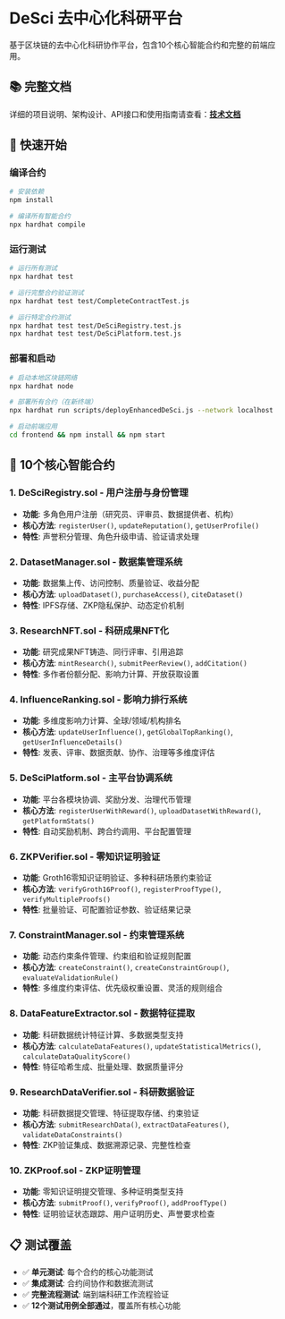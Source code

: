 # DeSci 去中心化科研平台

基于区块链的去中心化科研协作平台，包含10个核心智能合约和完整的前端应用。

## 📚 完整文档

详细的项目说明、架构设计、API接口和使用指南请查看：[**技术文档**](docs/DeSci_Platform_Documentation.md)

## 🚀 快速开始

### 编译合约

```bash
# 安装依赖
npm install

# 编译所有智能合约
npx hardhat compile
```

### 运行测试

```bash
# 运行所有测试
npx hardhat test

# 运行完整合约验证测试
npx hardhat test test/CompleteContractTest.js

# 运行特定合约测试
npx hardhat test test/DeSciRegistry.test.js
npx hardhat test test/DeSciPlatform.test.js
```

### 部署和启动

```bash
# 启动本地区块链网络
npx hardhat node

# 部署所有合约（在新终端）
npx hardhat run scripts/deployEnhancedDeSci.js --network localhost

# 启动前端应用
cd frontend && npm install && npm start
```

## 🔧 10个核心智能合约

### 1. DeSciRegistry.sol - 用户注册与身份管理
- **功能**: 多角色用户注册（研究员、评审员、数据提供者、机构）
- **核心方法**: `registerUser()`, `updateReputation()`, `getUserProfile()`
- **特性**: 声誉积分管理、角色升级申请、验证请求处理

### 2. DatasetManager.sol - 数据集管理系统
- **功能**: 数据集上传、访问控制、质量验证、收益分配
- **核心方法**: `uploadDataset()`, `purchaseAccess()`, `citeDataset()`
- **特性**: IPFS存储、ZKP隐私保护、动态定价机制

### 3. ResearchNFT.sol - 科研成果NFT化
- **功能**: 研究成果NFT铸造、同行评审、引用追踪
- **核心方法**: `mintResearch()`, `submitPeerReview()`, `addCitation()`
- **特性**: 多作者份额分配、影响力计算、开放获取设置

### 4. InfluenceRanking.sol - 影响力排行系统
- **功能**: 多维度影响力计算、全球/领域/机构排名
- **核心方法**: `updateUserInfluence()`, `getGlobalTopRanking()`, `getUserInfluenceDetails()`
- **特性**: 发表、评审、数据贡献、协作、治理等多维度评估

### 5. DeSciPlatform.sol - 主平台协调系统
- **功能**: 平台各模块协调、奖励分发、治理代币管理
- **核心方法**: `registerUserWithReward()`, `uploadDatasetWithReward()`, `getPlatformStats()`
- **特性**: 自动奖励机制、跨合约调用、平台配置管理

### 6. ZKPVerifier.sol - 零知识证明验证
- **功能**: Groth16零知识证明验证、多种科研场景约束验证
- **核心方法**: `verifyGroth16Proof()`, `registerProofType()`, `verifyMultipleProofs()`
- **特性**: 批量验证、可配置验证参数、验证结果记录

### 7. ConstraintManager.sol - 约束管理系统
- **功能**: 动态约束条件管理、约束组和验证规则配置
- **核心方法**: `createConstraint()`, `createConstraintGroup()`, `evaluateValidationRule()`
- **特性**: 多维度约束评估、优先级权重设置、灵活的规则组合

### 8. DataFeatureExtractor.sol - 数据特征提取
- **功能**: 科研数据统计特征计算、多数据类型支持
- **核心方法**: `calculateDataFeatures()`, `updateStatisticalMetrics()`, `calculateDataQualityScore()`
- **特性**: 特征哈希生成、批量处理、数据质量评分

### 9. ResearchDataVerifier.sol - 科研数据验证
- **功能**: 科研数据提交管理、特征提取存储、约束验证
- **核心方法**: `submitResearchData()`, `extractDataFeatures()`, `validateDataConstraints()`
- **特性**: ZKP验证集成、数据溯源记录、完整性检查

### 10. ZKProof.sol - ZKP证明管理
- **功能**: 零知识证明提交管理、多种证明类型支持
- **核心方法**: `submitProof()`, `verifyProof()`, `addProofType()`
- **特性**: 证明验证状态跟踪、用户证明历史、声誉要求检查

## 📋 测试覆盖

- ✅ **单元测试**: 每个合约的核心功能测试
- ✅ **集成测试**: 合约间协作和数据流测试
- ✅ **完整流程测试**: 端到端科研工作流程验证
- ✅ **12个测试用例全部通过**，覆盖所有核心功能